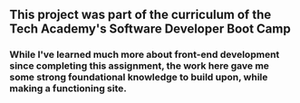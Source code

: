 ## This project was part of the curriculum of the Tech Academy's Software Developer Boot Camp

### While I've learned much more about front-end development since completing this assignment, the work here gave me some strong foundational knowledge to build upon, while making a functioning site.
